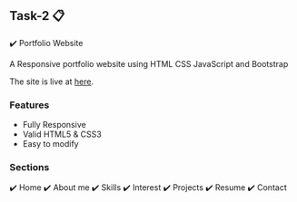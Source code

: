 ## Task-2 📋
✔️ Portfolio Website 

A Responsive portfolio website using HTML CSS JavaScript and Bootstrap

The site is live at [here](https://albithomson.github.io/Portfolio/).

### Features 
 * Fully Responsive
 * Valid HTML5 & CSS3
 * Easy to modify

### Sections 
✔️ Home
✔️ About me
✔️ Skills 
✔️ Interest
✔️ Projects 
✔️ Resume 
✔️ Contact 


